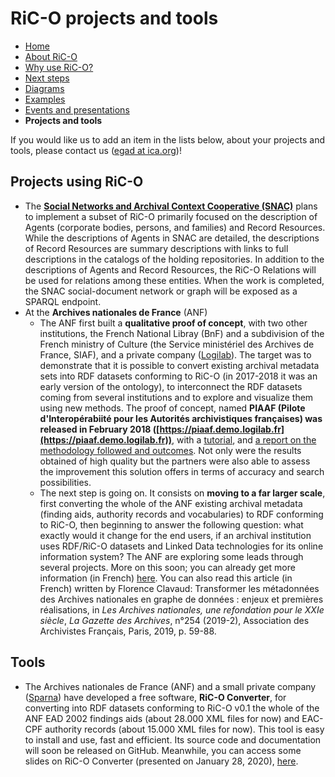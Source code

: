 # RiC-O projects and tools

* [Home](index.html)
* [About RiC-O](about.html)
* [Why use RiC-O?](why-use-RiC-O.html)
* [Next steps](next-steps.html)
* [Diagrams](diagrams.html)
* [Examples](examples.html)
* [Events and presentations](events.html)
* **Projects and tools**

If you would like us to add an item in the lists below, about your projects and tools, please contact us ([egad at ica.org](mailto:egad@ica.org))!


## Projects using RiC-O


* The [**Social Networks and Archival Context Cooperative (SNAC)**](https://snaccooperative.org/) plans to implement a subset of RiC-O primarily focused on the description of Agents (corporate bodies, persons, and families) and Record Resources. While the descriptions of Agents in SNAC are detailed, the descriptions of Record Resources are summary descriptions with links to full descriptions in the catalogs of the holding repositories. In addition to the descriptions of Agents and Record Resources, the RiC-O Relations will be used for relations among these entities. When the work is completed, the SNAC social-document network or graph will be exposed as a SPARQL endpoint.
* At the **Archives nationales de France** (ANF)
    * The ANF first built a **qualitative proof of concept**, with two other institutions, the French National Libray (BnF) and a subdivision of the French ministry of Culture (the Service ministériel des Archives de France, SIAF), and a private company ([Logilab](https://www.logilab.fr/)). The target was to demonstrate that it is possible to convert existing archival metadata sets into RDF datasets conforming to RiC-O (in 2017-2018 it was an early version of the ontology), to interconnect the RDF datasets coming from several institutions and to explore and visualize them using new methods. The proof of concept, named **PIAAF (Pilote d'Interopérabiité pour les Autorités archivistiques françaises) was released in February 2018 ([https://piaaf.demo.logilab.fr](https://piaaf.demo.logilab.fr))**, with a [tutorial](https://piaaf.demo.logilab.fr/editorial/help), and [a report on the methodology followed and outcomes](https://piaaf.demo.logilab.fr/editorial/contexte-technique). Not only were the results obtained of high quality but the partners were also able to assess the improvement this solution offers in terms of accuracy and search possibilities.
    * The next step is going on. It consists on **moving to a far larger scale**, first converting the whole of the ANF existing archival metadata (finding aids, authority records and vocabularies) to RDF conforming to RiC-O, then beginning to answer the following question: what exactly would it change for the end users, if an archival institution uses RDF/RiC-O datasets and Linked Data technologies for its online information system? The ANF are exploring some leads through several projects. More on this soon; you can already get more information (in French) [here](https://f.hypotheses.org/wp-content/blogs.dir/2167/files/2020/02/20200128_3_RiCauxAN_EnjeuxPremieresRealisations.pdf). You can also read this article (in French) written by Florence Clavaud: Transformer les métadonnées des Archives nationales en graphe de données : enjeux et premières réalisations, in _Les Archives nationales, une refondation pour le XXIe siècle_, _La Gazette des Archives_, n°254 (2019-2), Association des Archivistes Français, Paris, 2019, p. 59-88. 


## Tools

* The Archives nationales de France (ANF) and a small private company ([Sparna](http://www.sparna.fr/)) have developed a free software, **RiC-O Converter**, for converting into RDF datasets conforming to RiC-O v0.1 the whole of the ANF EAD 2002 findings aids (about 28.000 XML files for now) and EAC-CPF authority records (about 15.000 XML files for now). This tool is easy to install and use, fast and efficient. Its source code and documentation will soon be released on GitHub. Meanwhile, you can access some slides on RiC-O Converter (presented on January 28, 2020), [here](https://f.hypotheses.org/wp-content/blogs.dir/2167/files/2020/02/20200128_4_RiCOConverter.pdf).

